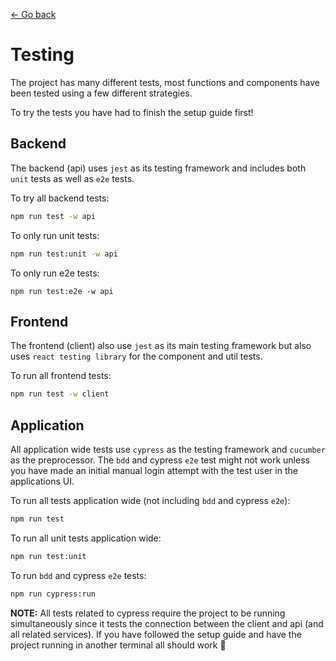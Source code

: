[← Go back](../README.md)

# Testing

The project has many different tests, most functions and components have been tested using a few different strategies.

To try the tests you have had to finish the setup guide first!

## Backend

The backend (api) uses `jest` as its testing framework and includes both `unit` tests as well as `e2e` tests.

To try all backend tests:
```sh
npm run test -w api
```

To only run unit tests:
```sh
npm run test:unit -w api
```

To only run e2e tests:
```
npm run test:e2e -w api
```

## Frontend

The frontend (client) also use `jest` as its main testing framework but also uses `react testing library` for the component and util tests.

To run all frontend tests:
```sh
npm run test -w client
```

## Application

All application wide tests use `cypress` as the testing framework and `cucumber` as the preprocessor. The `bdd` and cypress `e2e` test might not work unless you have made an initial manual login attempt with the test user in the applications UI.

To run all tests application wide (not including `bdd` and cypress `e2e`):
```sh
npm run test
```

To run all unit tests application wide:
```sh
npm run test:unit
```

To run `bdd` and cypress `e2e` tests:
```sh
npm run cypress:run
```

**NOTE:** All tests related to cypress require the project to be running simultaneously since it tests the connection between the client and api (and all related services). If you have followed the setup guide and have the project running in another terminal all should work 🤞
